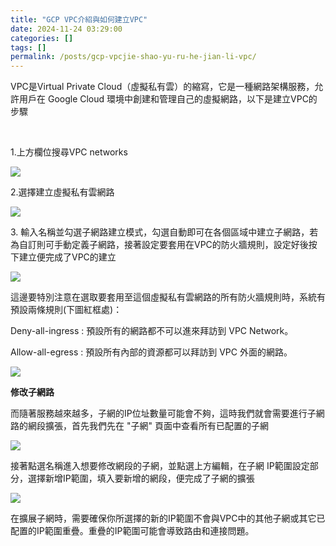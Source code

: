 ```yaml
---
title: "GCP VPC介紹與如何建立VPC"
date: 2024-11-24 03:29:00
categories: []
tags: []
permalink: /posts/gcp-vpcjie-shao-yu-ru-he-jian-li-vpc/
---
```

VPC是Virtual Private Cloud（虛擬私有雲）的縮寫，它是一種網路架構服務，允許用戶在 Google Cloud 環境中創建和管理自己的虛擬網路，以下是建立VPC的步驟

 

1.上方欄位搜尋VPC networks

[![](https://blogger.googleusercontent.com/img/a/AVvXsEjyEiwyMqDoPsQDSp_khiPjhFMMTn4H4X36xSDTUGFkjMBgzMQBduC4wFUzd-8sRlUEbs4pZzZz2jImGHsucaoDRX3SzmsDchgmirGKU9FB1iNvL7j9sDu-M_L-jHHqw-i4RDV_0EHIBrxitgCJd_muP_vsKg13B08U0bQRXfUGy-f295IFjeVhauP60qY=w596-h76)](https://blogger.googleusercontent.com/img/a/AVvXsEjyEiwyMqDoPsQDSp_khiPjhFMMTn4H4X36xSDTUGFkjMBgzMQBduC4wFUzd-8sRlUEbs4pZzZz2jImGHsucaoDRX3SzmsDchgmirGKU9FB1iNvL7j9sDu-M_L-jHHqw-i4RDV_0EHIBrxitgCJd_muP_vsKg13B08U0bQRXfUGy-f295IFjeVhauP60qY)

  

2.選擇建立虛擬私有雲網路

[![](https://blogger.googleusercontent.com/img/a/AVvXsEj_BcDgedEIWclBXTt_1V88J-BMagzSjCiZ0GrqsLAlNpe7ie_uj41jaayfXHnRp7WFHw8I_2d-HjJ6kjlQdfF-ZR_PNKhzV60MOMfurH6ZurQFnwdz771XsqUYHwWwRTrnSBb16Yka1ICa-FreenH1GkbqGwd4r0v_7vpsR0oHe0m0UYyohVh6nu44S4E=w448-h113)](https://blogger.googleusercontent.com/img/a/AVvXsEj_BcDgedEIWclBXTt_1V88J-BMagzSjCiZ0GrqsLAlNpe7ie_uj41jaayfXHnRp7WFHw8I_2d-HjJ6kjlQdfF-ZR_PNKhzV60MOMfurH6ZurQFnwdz771XsqUYHwWwRTrnSBb16Yka1ICa-FreenH1GkbqGwd4r0v_7vpsR0oHe0m0UYyohVh6nu44S4E)

3. 輸入名稱並勾選子網路建立模式，勾選自動即可在各個區域中建立子網路，若為自訂則可手動定義子網路，接著設定要套用在VPC的防火牆規則，設定好後按下建立便完成了VPC的建立

[![](https://blogger.googleusercontent.com/img/a/AVvXsEgoHfV9WDQcQtJRnOZOb1U9DmsY2ADMpS-nO7ue9-JfSaejTy6lHwPNuv1NuZS2Hb6C6Na2WvNQH38IqwSkALnTb7YJGSHqRl3JeE9RnBU5IeFazrSFWixRZwVl0ODhODj7MG4jgcZYxziQo5Ji-etMIVywX01j2pIavy7n1-r8pZuRDQL7TPh0i3Qb_rY=w635-h355)](https://blogger.googleusercontent.com/img/a/AVvXsEgoHfV9WDQcQtJRnOZOb1U9DmsY2ADMpS-nO7ue9-JfSaejTy6lHwPNuv1NuZS2Hb6C6Na2WvNQH38IqwSkALnTb7YJGSHqRl3JeE9RnBU5IeFazrSFWixRZwVl0ODhODj7MG4jgcZYxziQo5Ji-etMIVywX01j2pIavy7n1-r8pZuRDQL7TPh0i3Qb_rY)

這邊要特別注意在選取要套用至這個虛擬私有雲網路的所有防火牆規則時，系統有預設兩條規則(下圖紅框處)：

Deny-all-ingress : 預設所有的網路都不可以進來拜訪到 VPC
Network。

Allow-all-egress : 預設所有內部的資源都可以拜訪到 VPC 外面的網路。

[![](https://blogger.googleusercontent.com/img/a/AVvXsEiUok_vyCdm5f3CKKqJnI7A2gg6nuSK2rTWSn_83aJ5NW41FXBLE3cOaQbfy2KeSYzhVeZ9L7B6fQAzaU75zypbiXWbRTC6rySZp6srvDi3PqqHvOiYrXnHtdMkS0dBdynEyDEV4oGqoBtT_IZd6-DpHxmL_AH_s7kmmEGPd4HrWV749TQLT_a5JZHKLdg=w623-h288)](https://blogger.googleusercontent.com/img/a/AVvXsEiUok_vyCdm5f3CKKqJnI7A2gg6nuSK2rTWSn_83aJ5NW41FXBLE3cOaQbfy2KeSYzhVeZ9L7B6fQAzaU75zypbiXWbRTC6rySZp6srvDi3PqqHvOiYrXnHtdMkS0dBdynEyDEV4oGqoBtT_IZd6-DpHxmL_AH_s7kmmEGPd4HrWV749TQLT_a5JZHKLdg)

  
  
  

**修改子網路**

而隨著服務越來越多，子網的IP位址數量可能會不夠，這時我們就會需要進行子網路的網段擴張，首先我們先在 "子網" 頁面中查看所有已配置的子網

[![](https://blogger.googleusercontent.com/img/a/AVvXsEgfQylV8Utpf-umQkKHOWco_OeUhRtM2ilFYga1lkWVsmnelGoHt8-MqbGYk2s4_dsUBqYxmX73J4eiJyQaDYtE8RriNVPTu2N6Etojp29cmn-syPmBj9103-r8DVyMZs0HmBzwdp3jjpXMepcnx4Cwg43hIaVArYBt8UcvE7AeP2jxOYI-nInCnRXuDW0=w611-h342)](https://blogger.googleusercontent.com/img/a/AVvXsEgfQylV8Utpf-umQkKHOWco_OeUhRtM2ilFYga1lkWVsmnelGoHt8-MqbGYk2s4_dsUBqYxmX73J4eiJyQaDYtE8RriNVPTu2N6Etojp29cmn-syPmBj9103-r8DVyMZs0HmBzwdp3jjpXMepcnx4Cwg43hIaVArYBt8UcvE7AeP2jxOYI-nInCnRXuDW0)

  
  

接著點選名稱進入想要修改網段的子網，並點選上方編輯，在子網 IP範圍設定部分，選擇新增IP範圍，填入要新增的網段，便完成了子網的擴張

[![](https://blogger.googleusercontent.com/img/a/AVvXsEjxcg_GS-cCTRwd5hjm2ceFBtbpx0Zg6wxsQHY4UXyrbuvuHd44RcdGM8RFOBSIWXlms3Pl6CecvEJzRysmdSJJWAcUPZMT5cepZL86V2R13kpOYr7eGbYv514mXHnJ-2yFBmuutq2ODRdK8hwM95biVc_qZIzsbe1PkE6-7qnC0rArRFZO7D0ZAW6gaG0=w613-h593)](https://blogger.googleusercontent.com/img/a/AVvXsEjxcg_GS-cCTRwd5hjm2ceFBtbpx0Zg6wxsQHY4UXyrbuvuHd44RcdGM8RFOBSIWXlms3Pl6CecvEJzRysmdSJJWAcUPZMT5cepZL86V2R13kpOYr7eGbYv514mXHnJ-2yFBmuutq2ODRdK8hwM95biVc_qZIzsbe1PkE6-7qnC0rArRFZO7D0ZAW6gaG0)

  
  

在擴展子網時，需要確保你所選擇的新的IP範圍不會與VPC中的其他子網或其它已配置的IP範圍重疊。重疊的IP範圍可能會導致路由和連接問題。